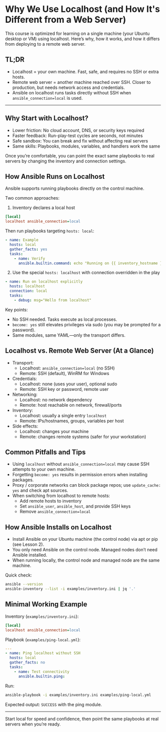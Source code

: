 # Why We Use Localhost (and How It's Different from a Web Server)

This course is optimized for learning on a single machine (your Ubuntu desktop or VM) using localhost. Here’s why, how it works, and how it differs from deploying to a remote web server.

## TL;DR
- Localhost = your own machine. Fast, safe, and requires no SSH or extra hosts.
- Remote web server = another machine reached over SSH. Closer to production, but needs network access and credentials.
- Ansible on localhost runs tasks directly without SSH when `ansible_connection=local` is used.

---

## Why Start with Localhost?

- Lower friction: No cloud account, DNS, or security keys required
- Faster feedback: Run-play-test cycles are seconds, not minutes
- Safe sandbox: You can break and fix without affecting real servers
- Same skills: Playbooks, modules, variables, and handlers work the same

Once you’re comfortable, you can point the exact same playbooks to real servers by changing the inventory and connection settings.

## How Ansible Runs on Localhost

Ansible supports running playbooks directly on the control machine.

Two common approaches:

1) Inventory declares a local host
```ini
[local]
localhost ansible_connection=local
```
Then run playbooks targeting `hosts: local`:
```yaml
- name: Example
  hosts: local
  gather_facts: yes
  tasks:
    - name: Verify
      ansible.builtin.command: echo "Running on {{ inventory_hostname }}"
```

2) Use the special `hosts: localhost` with connection overridden in the play
```yaml
- name: Run on localhost explicitly
  hosts: localhost
  connection: local
  tasks:
    - debug: msg="Hello from localhost"
```

Key points:
- No SSH needed. Tasks execute as local processes.
- `become: yes` still elevates privileges via sudo (you may be prompted for a password).
- Same modules, same YAML—only the transport differs.

## Localhost vs. Remote Web Server (At a Glance)

- Transport:
  - Localhost: `ansible_connection=local` (no SSH)
  - Remote: SSH (default), WinRM for Windows
- Credentials:
  - Localhost: none (uses your user), optional sudo
  - Remote: SSH key or password, remote user
- Networking:
  - Localhost: no network dependency
  - Remote: host reachable on network, firewall/ports
- Inventory:
  - Localhost: usually a single entry `localhost`
  - Remote: IPs/hostnames, groups, variables per host
- Side effects:
  - Localhost: changes your machine
  - Remote: changes remote systems (safer for your workstation)

## Common Pitfalls and Tips

- Using `localhost` without `ansible_connection=local` may cause SSH attempts to your own machine.
- Forgetting `become: yes` results in permission errors when installing packages.
- Proxy / corporate networks can block package repos; use `update_cache: yes` and check apt sources.
- When switching from localhost to remote hosts:
  - Add remote hosts to inventory
  - Set `ansible_user`, `ansible_host`, and provide SSH keys
  - Remove `ansible_connection=local`

## How Ansible Installs on Localhost

- Install Ansible on your Ubuntu machine (the control node) via apt or pip (see Lesson 2).
- You only need Ansible on the control node. Managed nodes don’t need Ansible installed.
- When running locally, the control node and managed node are the same machine.

Quick check:
```bash
ansible --version
ansible-inventory --list -i examples/inventory.ini | jq '.'
```

## Minimal Working Example

Inventory (`examples/inventory.ini`):
```ini
[local]
localhost ansible_connection=local
```

Playbook (`examples/ping-local.yml`):
```yaml
---
- name: Ping localhost without SSH
  hosts: local
  gather_facts: no
  tasks:
    - name: Test connectivity
      ansible.builtin.ping:
```

Run:
```bash
ansible-playbook -i examples/inventory.ini examples/ping-local.yml
```

Expected output: `SUCCESS` with the ping module.

---

Start local for speed and confidence, then point the same playbooks at real servers when you’re ready.